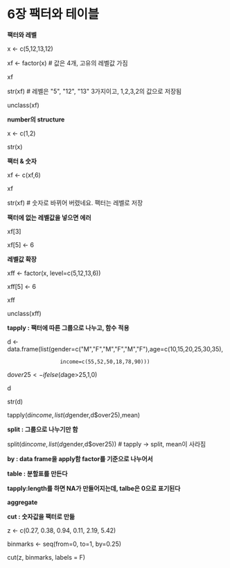 # 6장 팩터와 테이블

**팩터와 레벨**

x <- c(5,12,13,12)

xf <- factor(x)     # 값은 4개, 고유의 레벨값 가짐

xf

str(xf)             # 레벨은 "5", "12", "13" 3가지이고, 1,2,3,2의 값으로 저장됨

unclass(xf)



**number의 structure**

x <- c(1,2)

str(x)



**팩터 & 숫자**

xf <- c(xf,6)

xf

str(xf)        # 숫자로 바뀌어 버렸네요. 팩터는 레벨로 저장



**팩터에 없는 레벨값을 넣으면 에러**

xf[3]

xf[5] <- 6



**레벨값 확장**

xff <- factor(x, level=c(5,12,13,6))

xff[5] <- 6

xff

unclass(xff)



**tapply : 팩터에 따른 그룹으로 나누고, 함수 적용**

d <- data.frame(list(gender=c("M","F","M","F","M","F"),age=c(10,15,20,25,30,35),

                     income=c(55,52,50,18,78,90)))

d$over25 <- ifelse(d$age>25,1,0)

d

str(d)

tapply(d$income,list(d$gender,d$over25),mean)



**split : 그룹으로 나누기만 함**

split(d$income,list(d$gender,d$over25))  # tapply -> split, mean이 사라짐



**by : data frame을 apply함 factor를 기준으로 나누어서**



**table : 분할표를 만든다**

**tapply:length를 하면 NA가 만들어지는데, talbe은 0으로 표기된다**



**aggregate**



**cut : 숫자값을 팩터로 만듦**

z <- c(0.27, 0.38, 0.94, 0.11, 2.19, 5.42)

binmarks <- seq(from=0, to=1, by=0.25)

cut(z, binmarks, labels = F)